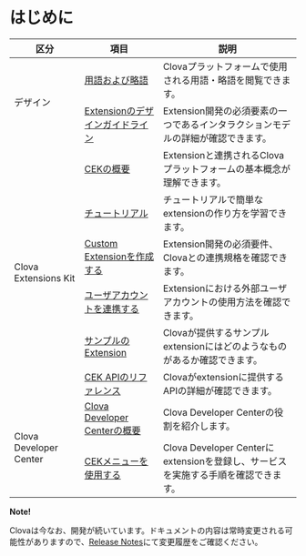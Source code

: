# はじめに

<table>
<thead>
<tr>
<th>区分</th>
<th>項目</th>
<th>説明</th>
</tr>
</thead>
<tbody>
<tr>
<td rowspan="2">デザイン</td>
<td><a href="/ja/Glossary.md">用語および略語</a></td>
<td>Clovaプラットフォームで使用される用語・略語を閲覧できます。</td>
</tr>
<tr>
<td><a href="/Design/Design_Guideline_For_Extension.md">Extensionのデザインガイドライン</a></td>
<td>Extension開発の必須要素の一つであるインタラクションモデルの詳細が確認できます。</td>
</tr>
<tr>
<td rowspan="6">Clova Extensions Kit</td>
<td><a href="/CEK/CEK_Overview.md">CEKの概要</a></td>
<td>Extensionと連携されるClovaプラットフォームの基本概念が理解できます。</td>
</tr>
<tr>
<td><a href="/CEK/Tutorials/Introduction.md">チュートリアル</a></td>
<td>チュートリアルで簡単なextensionの作り方を学習できます。</td>
</tr>
<tr>
<td><a href="/CEK/Guides/Build_Custom_Extension.md">Custom Extensionを作成する</a></td>
<td>Extension開発の必須要件、Clovaとの連携規格を確認できます。</td>
</tr>
<tr>
<td><a href="/CEK/Guides/Link_User_Account.md">ユーザアカウントを連携する</a></td>
<td>Extensionにおける外部ユーザアカウントの使用方法を確認できます。</td>
</tr>
<tr>
<td><a href="/CEK/Examples/Extension_Examples.md">サンプルのExtension</a></td>
<td>Clovaが提供するサンプルextensionにはどのようなものがあるか確認できます。</td>
</tr>
<tr>
<td><a href="/CEK/References/CEK_API.md">CEK APIのリファレンス</a></td>
<td>Clovaがextensionに提供するAPIの詳細が確認できます。</td>
</tr>
<tr>
<td rowspan="2">Clova Developer Center</td>
<td><a href="/DevConsole/ClovaDevConsole_Overview.md">Clova Developer Centerの概要</a></td>
<td>Clova Developer Centerの役割を紹介します。</td>
</tr>
<tr>
<td><a href="/DevConsole/Guides/CEK/Using_CEK_Menu.md">CEKメニューを使用する</a></td>
<td>Clova Developer Centerにextensionを登録し、サービスを実施する手順を確認できます。</td>
</tr>
</tbody>
</table>

<div class="note">
  <p><strong>Note!</strong></p>
  <p>Clovaは今なお、開発が続いています。ドキュメントの内容は常時変更される可能性がありますので、<a href="Release_Notes.md">Release Notes</a>にて変更履歴をご確認ください。</p>
</div>
